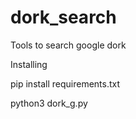 # dork_search
Tools to search google dork

Installing

pip install requirements.txt

python3 dork_g.py
